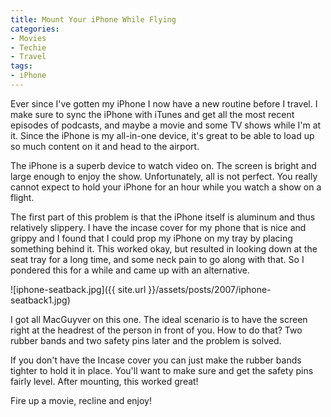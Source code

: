```yaml
---
title: Mount Your iPhone While Flying
categories:
- Movies
- Techie
- Travel
tags:
- iPhone
---
```


Ever since I've gotten my iPhone I now have a new routine before I travel. I make sure to sync the iPhone with iTunes and get all the most recent episodes of podcasts, and maybe a movie and some TV shows while I'm at it. Since the iPhone is my all-in-one device, it's great to be able to load up so much content on it and head to the airport.

The iPhone is a superb device to watch video on. The screen is bright and large enough to enjoy the show. Unfortunately, all is not perfect. You really cannot expect to hold your iPhone for an hour while you watch a show on a flight.

The first part of this problem is that the iPhone itself is aluminum and thus relatively slippery. I have the incase cover for my phone that is nice and grippy and I found that I could prop my iPhone on my tray by placing something behind it. This worked okay, but resulted in looking down at the seat tray for a long time, and some neck pain to go along with that. So I pondered this for a while and came up with an alternative.

![iphone-seatback.jpg]({{ site.url }}/assets/posts/2007/iphone-seatback1.jpg)

I got all MacGuyver on this one. The ideal scenario is to have the screen right at the headrest of the person in front of you. How to do that? Two rubber bands and two safety pins later and the problem is solved.

If you don't have the Incase cover you can just make the rubber bands tighter to hold it in place. You'll want to make sure and get the safety pins fairly level. After mounting, this worked great!

Fire up a movie, recline and enjoy!
